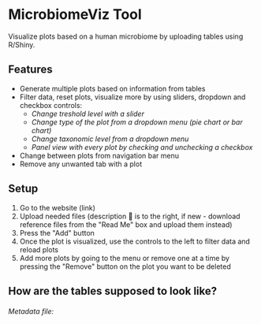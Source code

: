 # MicrobiomeViz Tool

Visualize plots based on a human microbiome by uploading tables using R/Shiny.

## Features

- Generate multiple plots based on information from tables
- Filter data, reset plots, visualize more by using sliders, dropdown and checkbox controls: 
  - *Change treshold level with a slider*
  - *Change type of the plot from a dropdown menu (pie chart or bar chart)*
  - *Change taxonomic level from a dropdown menu* 
  - *Panel view with every plot by checking and unchecking a checkbox*
- Change between plots from navigation bar menu
- Remove any unwanted tab with a plot 


## Setup
1. Go to the website (link)
2. Upload needed files (description :bookmark_tabs: is to the right, if new - download reference files from the "Read Me" box and upload them instead)
3. Press the "Add" button
4. Once the plot is visualized, use the controls to the left to filter data and reload plots 
5. Add more plots by going to the menu or remove one at a time by pressing the "Remove" button on the plot you want to be deleted

## How are the tables supposed to look like?
  ###### Metadata file: 
